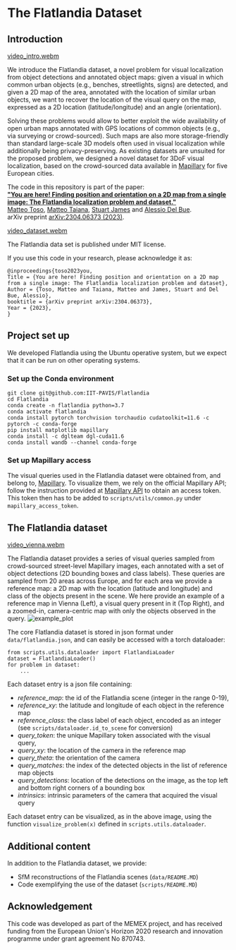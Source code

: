 # The Flatlandia Dataset

## Introduction


[video_intro.webm](assets%2Fvideo_intro.webm)



We introduce the Flatlandia dataset, a novel problem for visual localization from object detections and annotated object 
maps: given a visual in which common urban objects (e.g., benches, streetlights, signs) are detected, and given a 2D map
of the area, annotated with the location of similar urban objects, we want to recover the location of the visual query on
the map, expressed as a 2D location (latitude/longitude) and an angle (orientation). 

Solving these problems would allow to better exploit the wide availability of open urban maps annotated with GPS 
locations of common objects (e.g., via surveying or crowd-sourced). Such maps are also more storage-friendly than 
standard large-scale 3D models often used in visual localization while additionally being privacy-preserving.
As existing datasets are unsuited for the proposed problem, we designed a novel dataset for 3DoF 
visual localization, based on the crowd-sourced data available in [Mapillary](https://www.mapillary.com/app/) for five 
European cities. 

The code in this repository is part of the paper:
<br>
**["You are here! Finding position and orientation on a 2D map from a single image: The Flatlandia localization problem and dataset."](https://arxiv.org/abs/2304.06373)**
<br>
 <a href='https://pavis.iit.it/web/pattern-analysis-and-computer-vision/people-details/-/people/matteo-toso'>Matteo Toso</a>,
 <a href='https://pavis.iit.it/web/pattern-analysis-and-computer-vision/people-details/-/people/matteo-taiana'>Matteo Taiana</a>,
 <a href='https://pavis.iit.it/web/pattern-analysis-and-computer-vision/people-details/-/people/stuart-james'>Stuart James</a> and
 <a href='https://pavis.iit.it/web/pattern-analysis-and-computer-vision/people-details/-/people/alessio-delbue'>Alessio Del Bue</a>.
<br>
arXiv preprint [arXiv:2304.06373 (2023)](https://arxiv.org/abs/2304.06373).

[video_dataset.webm](assets%2Fvideo_dataset.webm)

The Flatlandia data set is published under MIT license.

If you use this code in your research, please acknowledge it as:

    @inproceedings{toso2023you,
    Title = {You are here! Finding position and orientation on a 2D map from a single image: The Flatlandia localization problem and dataset},
    Author = {Toso, Matteo and Taiana, Matteo and James, Stuart and Del Bue, Alessio},
    booktitle = {arXiv preprint arXiv:2304.06373},
    Year = {2023},
    }

## Project set up
We developed Flatlandia using the Ubuntu operative system, but we expect that it can be run on other operating systems.
### Set up the Conda environment
```
git clone git@github.com:IIT-PAVIS/Flatlandia
cd Flatlandia
conda create -n flatlandia python=3.7
conda activate flatlandia
conda install pytorch torchvision torchaudio cudatoolkit=11.6 -c pytorch -c conda-forge
pip install matplotlib mapillary 
conda install -c dglteam dgl-cuda11.6 
conda install wandb --channel conda-forge
```

### Set up Mapillary access
The visual queries used in the Flatlandia dataset were obtained from, and belong to, [Mapillary](https://www.mapillary.com/). 
To visualize them, we rely on the official Mapillary API; follow the instruction provided at [Mapillary API](https://blog.mapillary.com/update/2021/06/23/getting-started-with-the-new-mapillary-api-v4.html)
to obtain an access token. This token then has to be added to `scripts/utils/common.py` under `mapillary_access_token`.


## The Flatlandia dataset


[video_vienna.webm](assets%2Fvideo_vienna.webm)



The Flatlandia dataset provides a series of visual queries sampled from crowd-sourced street-level Mapillary images, 
each annotated with a set of object detections (2D bounding boxes and class labels). These queries are sampled from 
20 areas across Europe, and for each area we provide a reference map: a 2D map with the location (latitude and longitude)
and class of the objects present in the scene. We here provide an example of a reference map in Vienna (Left), a visual 
query present in it (Top Right), and a zoomed-in, camera-centric map with only the objects observed in the query.
![example_plot](https://user-images.githubusercontent.com/32576285/230586376-d7be61a2-ceaf-42de-9b78-980f31d5ac86.png)


The core Flatlandia dataset is stored in json format under `data/flatlandia.json`, and can easily be accessed with a torch dataloader:

```
from scripts.utils.dataloader import FlatlandiaLoader 
dataset = FlatlandiaLoader()
for problem in dataset:
    ...
```

Each dataset entry is a json file containing:

- *reference_map*: the id of the Flatlandia scene (integer in the range 0-19),
- *reference_xy*: the latitude and longitude of each object in the reference map
- *reference_class*: the class label of each object, encoded as an integer (see `scripts/dataloader.id_to_scene` for conversion)
- *query_token*: the unique Mapillary token associated with the visual query,
- *query_xy*: the location of the camera in the reference map
- *query_theta*: the orientation of the camera
- *query_matches*: the index of the detected objects in the list of reference map objects
- *query_detections*: location of the detections on the image, as the top left and bottom right corners of a bounding box
- *intrinsics*: intrinsic parameters of the camera that acquired the visual query

Each dataset entry can be visualized, as in the above image, using the function `visualize_problem(x)` defined 
in `scripts.utils.dataloader`.

## Additional content
In addition to the Flatlandia dataset, we provide:
- SfM reconstructions of the Flatlandia scenes (`data/README.MD`)
- Code exemplifying the use of the dataset (`scripts/README.MD`)

## Acknowledgement
This code was developed as part of the MEMEX project, and has received funding from the European Union's Horizon 2020 research and innovation programme under grant agreement No 870743.
